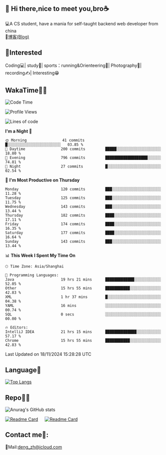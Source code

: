 👋 Hi there,nice to meet you,bro☕
---
💻A CS student, have a mania for self-taught backend web developer from china   
📌[博客(Blog)](https://github.com/HealUP/MyBlog)

 <!-- waka-box start -->
 <!-- waka-box end -->
 
🧲**Interested**
--
Coding💻| study📖| sports：running&Orienteering🏃‍| Photography📸| recording✍️| Interesting😁

WakaTime👨‍💻
---
<!--START_SECTION:waka-->
![Code Time](http://img.shields.io/badge/Code%20Time-2%2C116%20hrs%2035%20mins-blue)

![Profile Views](http://img.shields.io/badge/Profile%20Views-1-blue)

![Lines of code](https://img.shields.io/badge/From%20Hello%20World%20I%27ve%20Written-205.0%20thousand%20lines%20of%20code-blue)

**I'm a Night 🦉** 

```text
🌞 Morning                41 commits          █░░░░░░░░░░░░░░░░░░░░░░░░   03.85 % 
🌆 Daytime                200 commits         █████░░░░░░░░░░░░░░░░░░░░   18.80 % 
🌃 Evening                796 commits         ███████████████████░░░░░░   74.81 % 
🌙 Night                  27 commits          █░░░░░░░░░░░░░░░░░░░░░░░░   02.54 % 
```
📅 **I'm Most Productive on Thursday** 

```text
Monday                   120 commits         ███░░░░░░░░░░░░░░░░░░░░░░   11.28 % 
Tuesday                  125 commits         ███░░░░░░░░░░░░░░░░░░░░░░   11.75 % 
Wednesday                143 commits         ███░░░░░░░░░░░░░░░░░░░░░░   13.44 % 
Thursday                 182 commits         ████░░░░░░░░░░░░░░░░░░░░░   17.11 % 
Friday                   174 commits         ████░░░░░░░░░░░░░░░░░░░░░   16.35 % 
Saturday                 177 commits         ████░░░░░░░░░░░░░░░░░░░░░   16.64 % 
Sunday                   143 commits         ███░░░░░░░░░░░░░░░░░░░░░░   13.44 % 
```


📊 **This Week I Spent My Time On** 

```text
🕑︎ Time Zone: Asia/Shanghai

💬 Programming Languages: 
Java                     19 hrs 21 mins      █████████████░░░░░░░░░░░░   52.05 % 
Other                    15 hrs 55 mins      ███████████░░░░░░░░░░░░░░   42.83 % 
XML                      1 hr 37 mins        █░░░░░░░░░░░░░░░░░░░░░░░░   04.38 % 
YAML                     16 mins             ░░░░░░░░░░░░░░░░░░░░░░░░░   00.74 % 
SQL                      0 secs              ░░░░░░░░░░░░░░░░░░░░░░░░░   00.00 % 

🔥 Editors: 
IntelliJ IDEA            21 hrs 15 mins      ██████████████░░░░░░░░░░░   57.17 % 
Chrome                   15 hrs 55 mins      ███████████░░░░░░░░░░░░░░   42.83 % 
```


 Last Updated on 18/11/2024 15:28:28 UTC
<!--END_SECTION:waka-->

Language🚀
---
[![Top Langs](https://github-readme-stats.vercel.app/api/top-langs/?username=HealUP&layout=compact&hide_border=true)](https://github.com/HealUP)

Repo🧑‍💻
---
![Anurag's GitHub stats](https://github-readme-stats.vercel.app/api?username=HealUP&count_private=true&show_icons=true&theme=gruvbox&hide_border=true) 

[![Readme Card](https://github-readme-stats.vercel.app/api/pin/?username=HealUP&repo=InternetEy&theme=transparent)](https://github.com/HealUP/InternetEy) &emsp;
[![Readme Card](https://github-readme-stats.vercel.app/api/pin/?username=HealUP&repo=CampusExperience&theme=transparent)](https://github.com/HealUP/CampusExperience)


Contact me📱:
---
📮Mail:deng_zh@icloud.com  
